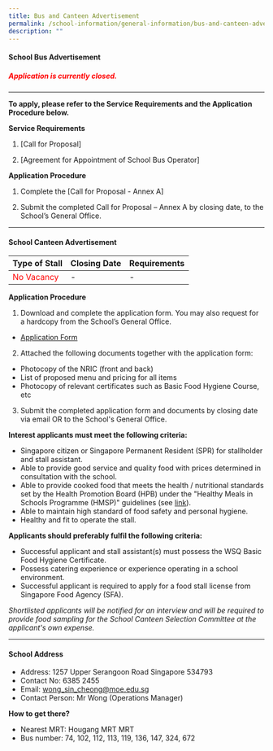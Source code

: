 ```yaml
---
title: Bus and Canteen Advertisement
permalink: /school-information/general-information/bus-and-canteen-advertisement/
description: ""
---
```

#### School Bus Advertisement


##### <span style="color:red">Application is currently closed.</span>
<hr>

**To apply, please refer to the Service Requirements and the Application Procedure below.**

**Service Requirements**
1.	[Call for Proposal] 
 
2.	[Agreement for Appointment of School Bus Operator] 

**Application Procedure**

1. Complete the [Call for Proposal - Annex A] 

2. Submit the completed Call for Proposal – Annex A by closing date, to the School’s General Office.

<hr>

#### School Canteen Advertisement

| Type of Stall | Closing Date | Requirements |
| -------- | -------- | -------- |
| <span style="color:red">No Vacancy</span>    | - | - |


**Application Procedure**

1. Download and complete the application form. You may also request for a hardcopy from the School’s General Office.
* [Application Form](/files/Ops/appexistingsch.pdf)
2. Attached the following documents together with the application form:
* Photocopy of the NRIC (front and back)
* List of proposed menu and pricing for all items
* Photocopy of relevant certificates such as Basic Food Hygiene Course, etc

3. Submit the completed application form and documents by closing date via email OR to the School's General Office.

**Interest applicants must meet the following criteria:**
* Singapore citizen or Singapore Permanent Resident (SPR) for stallholder and stall assistant.
* Able to provide good service and quality food with prices determined in consultation with the school.
* Able to provide cooked food that meets the health / nutritional standards set by the Health Promotion Board (HPB) under the "Healthy Meals in Schools Programme (HMSP)" guidelines (see [link](https://www.hpb.gov.sg/schools/school-programmes/healthy-meals-in-schools-programme)).
* Able to maintain high standard of food safety and personal hygiene.
* Healthy and fit to operate the stall.


**Applicants should preferably fulfil the following criteria:**
* Successful applicant and stall assistant(s) must possess the WSQ Basic Food Hygiene Certificate.
* Possess catering experience or experience operating in a school environment.
* Successful applicant is required to apply for a food stall license from Singapore Food Agency (SFA). 


*Shortlisted applicants will be notified for an interview and will be required to provide food sampling for the School Canteen Selection Committee at the applicant's own expense.*

<hr>

#### School Address
* Address: 1257 Upper Serangoon Road Singapore 534793
* Contact No: 6385 2455
* Email: wong_sin_cheong@moe.edu.sg
* Contact Person: Mr Wong (Operations Manager) 

**How to get there?**
* Nearest MRT: Hougang MRT MRT
* Bus number: 74, 102, 112, 113, 119, 136, 147, 324, 672